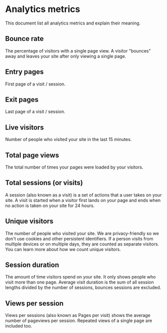 # Analytics metrics

This document list all analytics metrics and explain their meaning.

## Bounce rate

The percentage of visitors with a single page view. A visitor "bounces" away and
leaves your site after only viewing a single page.

## Entry pages

First page of a visit / session.

## Exit pages

Last page of a visit / session.

## Live visitors

Number of people who visited your site in the last 15 minutes.

## Total page views

The total number of times your pages were loaded by your visitors.

## Total sessions (or visits)

A session (also known as a visit) is a set of actions that a user takes on your
site. A visit is started when a visitor first lands on your page and ends when
no action is taken on your site for 24 hours.

## Unique visitors

The number of people who visited your site. We are privacy-friendly so we don't
use cookies and other persistent identifiers. If a person visits from multiple
devices or on multiple days, they are counted as separate visitors. You can
learn more about how we count unique visitors.

## Session duration

The amount of time visitors spend on your site. It only shows people who visit
more than one page. Average visit duration is the sum of all session lengths
divided by the number of sessions, bounces sessions are excluded.

## Views per session

Views per sessions (also known as Pages per visit) shows the average number of
pageviews per session. Repeated views of a single page are included too.
